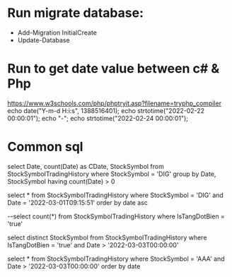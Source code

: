 # Run migrate database:
- Add-Migration InitialCreate
- Update-Database


# Run to get date value between c# & Php
https://www.w3schools.com/php/phptryit.asp?filename=tryphp_compiler
echo date("Y-m-d H:i:s", 1388516401);
echo strtotime("2022-02-22 00:00:01");
echo "-";
echo strtotime("2022-02-24 00:00:01");

# Common sql
select Date, count(Date) as CDate, StockSymbol
from StockSymbolTradingHistory
where StockSymbol = 'DIG'
group by Date, StockSymbol
having count(Date) > 0

select * from StockSymbolTradingHistory
where StockSymbol = 'DIG' and Date = '2022-03-01T09:15:51'
order by date asc

--select count(*) from StockSymbolTradingHistory where IsTangDotBien = 'true'

select distinct StockSymbol 
from StockSymbolTradingHistory 
where IsTangDotBien = 'true'
and Date > '2022-03-03T00:00:00'

select *
from StockSymbolTradingHistory 
where StockSymbol = 'AAA'
and Date > '2022-03-03T00:00:00'
order by date         
         